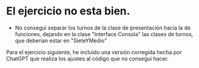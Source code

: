 # El ejercicio no esta bien.

* No consegui separar los turnos de la clase de presentación hacía la de funciones, dejando en la clase "Interface Consola" las clases de turnos, que deberían estar en "SieteYMedio"

Para el ejercicio siguiente, he incluido una versión corregida hecha por ChatGPT que realiza los ajustes al código que no consegui hacer.
